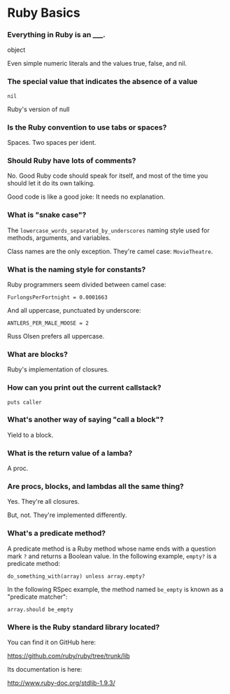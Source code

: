 Ruby Basics
===========

### Everything in Ruby is an ___.

object

Even simple numeric literals and the values true, false, and nil.

### The special value that indicates the absence of a value

`nil`

Ruby's version of null

### Is the Ruby convention to use tabs or spaces?

Spaces. Two spaces per ident.

### Should Ruby have lots of comments?

No. Good Ruby code should speak for itself, and most of the time you should let it do its own talking. 

Good code is like a good joke: It needs no explanation. 

### What is "snake case"?

The `lowercase_words_separated_by_underscores` naming style used for methods, arguments, and variables. 

Class names are the only exception. They're camel case: `MovieTheatre`. 

### What is the naming style for constants?

Ruby programmers seem divided between camel case:

`FurlongsPerFortnight = 0.0001663`

And all uppercase, punctuated by underscore:

`ANTLERS_PER_MALE_MOOSE = 2`

Russ Olsen prefers all uppercase.

### What are blocks?

Ruby's implementation of closures.

### How can you print out the current callstack?

	puts caller
	
### What's another way of saying "call a block"?

Yield to a block.

### What is the return value of a lamba?

A proc.

### Are procs, blocks, and lambdas all the same thing?

Yes. They're all closures.

But, not. They're implemented differently.

### What's a predicate method?

A predicate method is a Ruby method whose name ends with a question mark `?` and returns a Boolean value. In the following example, `empty?` is a predicate method:

    do_something_with(array) unless array.empty?

In the following RSpec example, the method named `be_empty` is known as a "predicate matcher":

    array.should be_empty

### Where is the Ruby standard library located?

You can find it on GitHub here:

https://github.com/ruby/ruby/tree/trunk/lib

Its documentation is here:

http://www.ruby-doc.org/stdlib-1.9.3/
